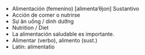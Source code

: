 - Alimentación (femenino) [alimentaˈθjon] Sustantivo
- Acción de comer o nutrirse
- Sự ăn uống / dinh dưỡng
- Nutrition / Diet
- La alimentación saludable es importante.
- Alimentar (verbo), alimento (sust.)
- Latín: alimentatio